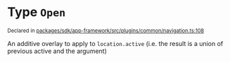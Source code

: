 # Type `Open`
<sub>Declared in [packages/sdk/app-framework/src/plugins/common/navigation.ts:108](https://github.com/dxos/dxos/blob/061d3392e/packages/sdk/app-framework/src/plugins/common/navigation.ts#L108)</sub>


An additive overlay to apply to  `location.active`  (i.e. the result is a union of previous active and the argument)



